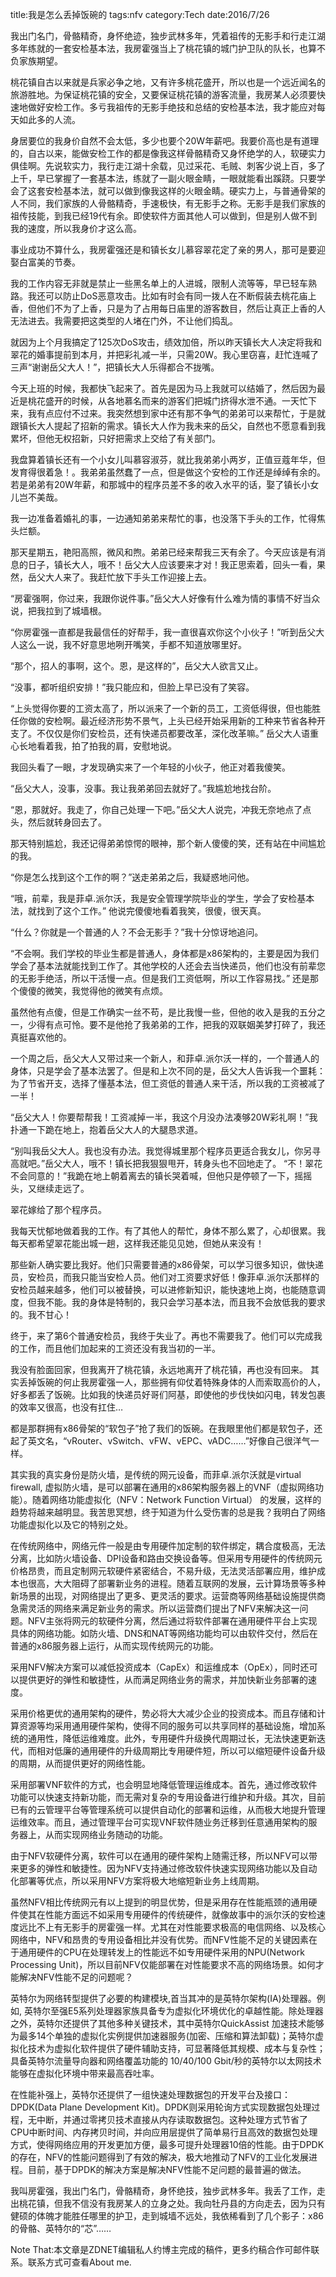 ﻿title:我是怎么丢掉饭碗的
tags:nfv
category:Tech
date:2016/7/26


我出门名门，骨骼精奇，身怀绝迹，独步武林多年，凭着祖传的无影手和行走江湖多年练就的一套安检基本法，我房霍强当上了桃花镇的城门护卫队的队长，也算不负家族期望。

桃花镇自古以来就是兵家必争之地，又有许多桃花盛开，所以也是一个远近闻名的旅游胜地。为保证桃花镇的安全，又要保证桃花镇的游客流量，我房某人必须要快速地做好安检工作。多亏我祖传的无影手绝技和总结的安检基本法，我才能应对每天如此多的人流。

身居要位的我身价自然不会太低，多少也要个20W年薪吧。我要价高也是有道理的，自古以来，能做安检工作的都是像我这样骨骼精奇又身怀绝学的人，软硬实力俱佳啊。先说软实力，我行走江湖十余载，见过采花、毛贼、刺客少说上百，多了上千，早已掌握了一套基本法，练就了一副火眼金睛，一眼就能看出蹊跷。只要学会了这套安检基本法，就可以做到像我这样的火眼金睛。硬实力上，与普通骨架的人不同，我们家族的人骨骼精奇，手速极快，有无影手之称。无影手是我们家族的祖传技能，到我已经19代有余。即使软件方面其他人可以做到，但是别人做不到我的速度，所以我身价才这么高。

事业成功不算什么，我房霍强还是和镇长女儿慕容翠花定了亲的男人，那可是要迎娶白富美的节奏。

我的工作内容无非就是禁止一些黑名单上的人进城，限制人流等等，早已轻车熟路。我还可以防止DoS恶意攻击。比如有时会有同一拨人在不断假装去桃花庙上香，但他们不为了上香，只是为了占用每日庙里的游客数目，然后让真正上香的人无法进去。我需要把这类型的人堵在门外，不让他们捣乱。

就因为上个月我搞定了125次DoS攻击，绩效加倍，所以昨天镇长大人决定将我和翠花的婚事提前到本月，并把彩礼减一半，只需20W。我心里窃喜，赶忙连喊了三声“谢谢岳父大人！”，把镇长大人乐得都合不拢嘴。

今天上班的时候，我都快飞起来了。首先是因为马上我就可以结婚了，然后因为最近是桃花盛开的时候，从各地慕名而来的游客们把城门挤得水泄不通。一天忙下来，我有点应付不过来。我突然想到家中还有那不争气的弟弟可以来帮忙，于是就跟镇长大人提起了招新的需求。镇长大人作为我未来的岳父，自然也不愿意看到我累坏，但他无权招新，只好把需求上交给了有关部门。

我盘算着镇长还有一个小女儿叫慕容淑芬，就比我弟弟小两岁，正值豆蔻年华，但发育得很着急！。我弟弟虽然蠢了一点，但是做这个安检的工作还是绰绰有余的。若是弟弟有20W年薪，和那城中的程序员差不多的收入水平的话，娶了镇长小女儿岂不美哉。

我一边准备着婚礼的事，一边通知弟弟来帮忙的事，也没落下手头的工作，忙得焦头烂额。

那天星期五，艳阳高照，微风和煦。弟弟已经来帮我三天有余了。今天应该是有消息的日子，镇长大人，哦不！岳父大人应该要来才对！我正思索着，回头一看，果然，岳父大人来了。我赶忙放下手头工作迎接上去。

“房霍强啊，你过来，我跟你说件事。”岳父大人好像有什么难为情的事情不好当众说，把我拉到了城墙根。

“你房霍强一直都是我最信任的好帮手，我一直很喜欢你这个小伙子！”听到岳父大人这么一说，我不好意思地咧开嘴笑，手都不知道放哪里好。

“那个，招人的事啊，这个。恩，是这样的”，岳父大人欲言又止。

“没事，都听组织安排！”我只能应和，但脸上早已没有了笑容。

“上头觉得你要的工资太高了，所以派来了一个新的员工，工资低得很，但也能胜任你做的安检啊。最近经济形势不景气，上头已经开始采用新的工种来节省各种开支了。不仅仅是你们安检员，还有快递员都要改革，深化改革嘛。” 岳父大人语重心长地看着我，拍了拍我的肩，安慰地说。

我回头看了一眼，才发现确实来了一个年轻的小伙子，他正对着我傻笑。

“岳父大人，没事，没事。我让我弟弟回去就好了。”我尴尬地找台阶。

“恩，那就好。我走了，你自己处理一下吧。”岳父大人说完，冲我无奈地点了点头，然后就转身回去了。

那天特别尴尬，我还记得弟弟惊愕的眼神，那个新人傻傻的笑，还有站在中间尴尬的我。

“你是怎么找到这个工作的啊？”送走弟弟之后，我疑惑地问他。

“哦，前辈，我是菲卓.派尔沃，我是安全管理学院毕业的学生，学会了安检基本法，就找到了这个工作。” 他说完傻傻地看着我笑，很傻，很天真。

“什么？你就是一个普通的人？不会无影手？”我十分惊讶地追问。

“不会啊。我们学校的毕业生都是普通人，身体都是x86架构的，主要是因为我们学会了基本法就能找到工作了。其他学校的人还会去当快递员，他们也没有前辈您的无影手绝活，所以干活慢一点。但是我们工资低啊，所以工作容易找。” 还是那个傻傻的微笑，我觉得他的微笑有点烦。

虽然他有点傻，但是工作确实一丝不苟，是比我慢一些，但他的收入是我的五分之一，少得有点可怜。要不是他抢了我弟弟的工作，把我的双联姻美梦打碎了，我还真挺喜欢他的。

一个周之后，岳父大人又带过来一个新人，和菲卓.派尔沃一样的，一个普通人的身体，只是学会了基本法罢了。但是和上次不同的是，岳父大人告诉我一个噩耗：为了节省开支，选择了懂基本法，但工资低的普通人来干活，所以我的工资被减了一半！

“岳父大人！你要帮帮我！工资减掉一半，我这个月没办法凑够20W彩礼啊！”我扑通一下跪在地上，抱着岳父大人的大腿恳求道。

“别叫我岳父大人。我也没有办法。我觉得城里那个程序员更适合我女儿，你另寻高就吧。”岳父大人，哦不！镇长把我狠狠甩开，转身头也不回地走了。
“不！翠花不会同意的！”我跪在地上朝着离去的镇长哭着喊，但他只是停顿了一下，摇摇头，又继续走远了。

翠花嫁给了那个程序员。

我每天忧郁地做着我的工作。有了其他人的帮忙，身体不那么累了，心却很累。我每天都希望翠花能出城一趟，这样我还能见见她，但她从来没有！

那些新人确实要比我好。他们只需要普通的x86骨架，可以学习很多知识，做快递员，安检员，而我只能当安检人员。他们对工资要求好低！像菲卓.派尔沃那样的安检员越来越多，他们可以被替换，可以进修新知识，能快速地上岗，也能随意调度，但我不能。我的身体是特制的，我只会学习基本法，而且我不会放低我的要求的。我不甘心！

终于，来了第6个普通安检员，我终于失业了。再也不需要我了。他们可以完成我的工作，而且他们加起来的工资还没有我当初的一半。

我没有脸面回家，但我离开了桃花镇，永远地离开了桃花镇，再也没有回来。
其实丢掉饭碗的何止我房霍强一人，那些拥有仰仗着特殊身体的人而索取高价的人，好多都丢了饭碗。比如我的快递员好哥们阿基，即使他的步伐快如闪电，转发包裹的效率又很高，也没有扛住…

都是那群拥有x86骨架的“软包子”抢了我们的饭碗。在我眼里他们都是软包子，还起了英文名，“vRouter、vSwitch、vFW、vEPC、vADC……”好像自己很洋气一样。

其实我的真实身份是防火墙，是传统的网元设备，而菲卓.派尔沃就是virtual firewall, 虚拟防火墙，是可以部署在通用的x86架构服务器上的VNF（虚拟网络功能）。随着网络功能虚拟化（NFV：Network Function Virtual） 的发展，这样的趋势将越来越明显。我苦思冥想，终于知道为什么受伤害的总是我？我明白了网络功能虚拟化以及它的特别之处。

在传统网络中，网络元件一般是由专用硬件加定制的软件绑定，耦合度极高，无法分离，比如防火墙设备、DPI设备和路由交换设备等。但采用专用硬件的传统网元价格昂贵，而且定制网元软硬件紧密结合，不易升级，无法灵活部署应用，维护成本也很高，大大阻碍了部署新业务的进程。随着互联网的发展，云计算场景等多种新场景的出现，对网络提出了更多、更灵活的要求。运营商等网络基础设施提供商急需灵活的网络来满足新业务的需求。所以运营商们提出了NFV来解决这一问题。NFV主张将网元的软硬件分离，然后通过将软件部署在通用硬件平台上实现具体的网络功能。如防火墙、DNS和NAT等网络功能均可以由软件交付，然后在普通的x86服务器上运行，从而实现传统网元的功能。

采用NFV解决方案可以减低投资成本（CapEx）和运维成本（OpEx），同时还可以提供更好的弹性和敏捷性，从而满足网络业务的需求，并加快新业务部署的速度。

采用价格更优的通用架构的硬件，势必将大大减少企业的投资成本。而且存储和计算资源等均采用通用硬件架构，使得不同的服务可以共享同样的基础设施，增加系统的通用性，降低运维难度。此外，专用硬件升级换代周期过长，无法快速更新迭代，而相对低廉的通用硬件的升级周期比专用硬件短，所以可以缩短硬件设备升级的周期，从而提供更好的网络性能。

采用部署VNF软件的方式，也会明显地降低管理运维成本。首先，通过修改软件功能可以快速支持新功能，而无需对复杂的专用设备进行维护和升级。其次，目前已有的云管理平台等管理系统可以提供自动化的部署和运维，从而极大地提升管理运维效率。而且，通过管理平台可实现VNF软件随业务迁移到任意通用架构的服务器上，从而实现网络业务随动的功能。

由于NFV软硬件分离，软件可以在通用的硬件架构上随需迁移，所以NFV可以带来更多的弹性和敏捷性。因为NFV支持通过修改软件快速实现网络功能以及自动化部署等优点，所以采用NFV方案将极大地缩短新业务上线周期。

虽然NFV相比传统网元有以上提到的明显优势，但是采用存在性能瓶颈的通用硬件使其在性能方面远不如采用专用硬件的传统硬件，就像故事中的派尔沃的安检速度远比不上有无影手的房霍强一样。尤其在对性能要求极高的电信网络、以及核心网络中，NFV和昂贵的专用设备相比并没有优势。而NFV性能不足的关键因素在于通用硬件的CPU在处理转发上的性能远不如专用硬件采用的NPU(Network Processing Unit)，所以目前NFV仅能部署在对性能要求不高的网络场景。如何才能解决NFV性能不足的问题呢？

英特尔为网络转型提供了必要的构建模块,首当其冲的是英特尔架构(IA)处理器。例如, 英特尔至强E5系列处理器家族具备专为虚拟化环境优化的卓越性能。除处理器之外，英特尔还提供了其他多种关键技术，其中英特尔QuickAssist 加速技术能够为最多14个单独的虚拟化实例提供加速器服务(加密、压缩和算法卸载)；英特尔虚拟化技术为虚拟化软件提供了硬件辅助支持，可显著降低其规模、成本与复杂性；具备英特尔流量导向器和网络覆盖功能的 10/40/100 Gbit/秒的英特尔以太网技术能够在虚拟化环境中带来最高吞吐率。

在性能补强上，英特尔还提供了一组快速处理数据包的开发平台及接口：DPDK(Data Plane Development Kit)。DPDK则采用轮询方式实现数据包处理过程，无中断，并通过零拷贝技术直接从内存读取数据包。这种处理方式节省了CPU中断时间、内存拷贝时间，并向应用层提供了简单易行且高效的数据包处理方式，使得网络应用的开发更加方便，最多可提升处理器10倍的性能。由于DPDK的存在，NFV的性能问题得到了有效的解决，极大地推动了NFV的工业化发展进程。目前，基于DPDK的解决方案是解决NFV性能不足问题的最普遍的做法。

我叫房霍强，我出门名门，骨骼精奇，身怀绝技，独步武林多年。我丢了工作，走出桃花镇，但我不信没有我房某人的立身之处。我向牡丹县的方向走去，因为只有健硕的体魄才能胜任哪里的护卫，走到城墙不远处，我依稀看到了几个影子：x86的骨骼、英特尔的“芯”……

Note That:本文章是ZDNET编辑私人约博主完成的稿件，更多约稿合作可邮件联系。联系方式可查看About me.


